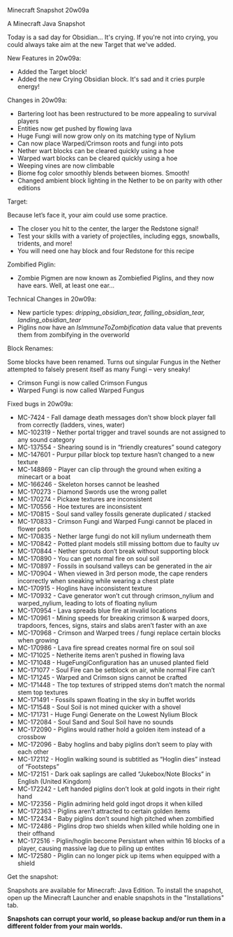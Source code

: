 
Minecraft Snapshot 20w09a

A Minecraft Java Snapshot

Today is a sad day for Obsidian... It's crying. If you're not into crying, you could always take aim at the new Target that we've added.

New Features in 20w09a:

  * Added the Target block!
  * Added the new Crying Obsidian block. It's sad and it cries purple energy!

Changes in 20w09a:

  * Bartering loot has been restructured to be more appealing to survival players
  * Entities now get pushed by flowing lava
  * Huge Fungi will now grow only on its matching type of Nylium
  * Can now place Warped/Crimson roots and fungi into pots
  * Nether wart blocks can be cleared quickly using a hoe
  * Warped wart blocks can be cleared quickly using a hoe
  * Weeping vines are now climbable
  * Biome fog color smoothly blends between biomes. Smooth!
  * Changed ambient block lighting in the Nether to be on parity with other editions

Target:

Because let’s face it, your aim could use some practice.

  * The closer you hit to the center, the larger the Redstone signal!
  * Test your skills with a variety of projectiles, including eggs, snowballs, tridents, and more!
  * You will need one hay block and four Redstone for this recipe

Zombified Piglin:

  * Zombie Pigmen are now known as Zombiefied Piglins, and they now have ears. Well, at least one ear...

Technical Changes in 20w09a:

  * New particle types: _dripping_obsidian_tear, falling_obsidian_tear, landing_obsidian_tear_
  * Piglins now have an _IsImmuneToZombification_ data value that prevents them from zombifying in the overworld

Block Renames:

Some blocks have been renamed. Turns out singular Fungus in the Nether attempted to falsely present itself as many Fungi – very sneaky!

  * Crimson Fungi is now called Crimson Fungus
  * Warped Fungi is now called Warped Fungus

Fixed bugs in 20w09a:

  *  MC-7424 - Fall damage death messages don’t show block player fall from correctly (ladders, vines, water)
  *  MC-102319 - Nether portal trigger and travel sounds are not assigned to any sound category
  *  MC-137554 - Shearing sound is in “friendly creatures” sound category
  *  MC-147601 - Purpur pillar block top texture hasn’t changed to a new texture
  *  MC-148869 - Player can clip through the ground when exiting a minecart or a boat
  *  MC-166246 - Skeleton horses cannot be leashed
  *  MC-170273 - Diamond Swords use the wrong pallet
  *  MC-170274 - Pickaxe textures are inconsistent
  *  MC-170556 - Hoe textures are inconsistent
  *  MC-170815 - Soul sand valley fossils generate duplicated / stacked
  *  MC-170833 - Crimson Fungi and Warped Fungi cannot be placed in flower pots
  *  MC-170835 - Nether large fungi do not kill nylium underneath them
  *  MC-170842 - Potted plant models still missing bottom due to faulty uv
  *  MC-170844 - Nether sprouts don’t break without supporting block
  *  MC-170890 - You can get normal fire on soul soil
  *  MC-170897 - Fossils in soulsand valleys can be generated in the air
  *  MC-170904 - When viewed in 3rd person mode, the cape renders incorrectly when sneaking while wearing a chest plate
  *  MC-170915 - Hoglins have inconsistent texture
  *  MC-170932 - Cave generator won’t cut through crimson_nylium and warped_nylium, leading to lots of floating nylium
  *  MC-170954 - Lava spreads blue fire at invalid locations
  *  MC-170961 - Mining speeds for breaking crimson & warped doors, trapdoors, fences, signs, stairs and slabs aren’t faster with an axe
  *  MC-170968 - Crimson and Warped trees / fungi replace certain blocks when growing
  *  MC-170986 - Lava fire spread creates normal fire on soul soil
  *  MC-171025 - Netherite items aren’t pushed in flowing lava
  *  MC-171048 - HugeFungiConfiguration has an unused planted field
  *  MC-171077 - Soul Fire can be setblock on air, while normal Fire can’t
  *  MC-171245 - Warped and Crimson signs cannot be crafted
  *  MC-171448 - The top textures of stripped stems don’t match the normal stem top textures
  *  MC-171491 - Fossils spawn floating in the sky in buffet worlds
  *  MC-171548 - Soul Soil is not mined quicker with a shovel
  *  MC-171731 - Huge Fungi Generate on the Lowest Nylium Block
  *  MC-172084 - Soul Sand and Soul Soil have no sounds
  *  MC-172090 - Piglins would rather hold a golden item instead of a crossbow
  *  MC-172096 - Baby hoglins and baby piglins don’t seem to play with each other
  *  MC-172112 - Hoglin walking sound is subtitled as “Hoglin dies” instead of “Footsteps”
  *  MC-172151 - Dark oak saplings are called “Jukebox/Note Blocks” in English (United Kingdom)
  *  MC-172242 - Left handed piglins don’t look at gold ingots in their right hand
  *  MC-172356 - Piglin admiring held gold ingot drops it when killed
  *  MC-172363 - Piglins aren’t attracted to certain golden items
  *  MC-172434 - Baby piglins don’t sound high pitched when zombified
  *  MC-172486 - Piglins drop two shields when killed while holding one in their offhand
  *  MC-172516 - Piglin/hoglin become Persistant when within 16 blocks of a player, causing massive lag due to piling up entites
  *  MC-172580 - Piglin can no longer pick up items when equipped with a shield

Get the snapshot:

Snapshots are available for Minecraft: Java Edition. To install the snapshot, open up the Minecraft Launcher and enable snapshots in the "Installations" tab.

**Snapshots can corrupt your world, so please backup and/or run them in a different folder from your main worlds.**
